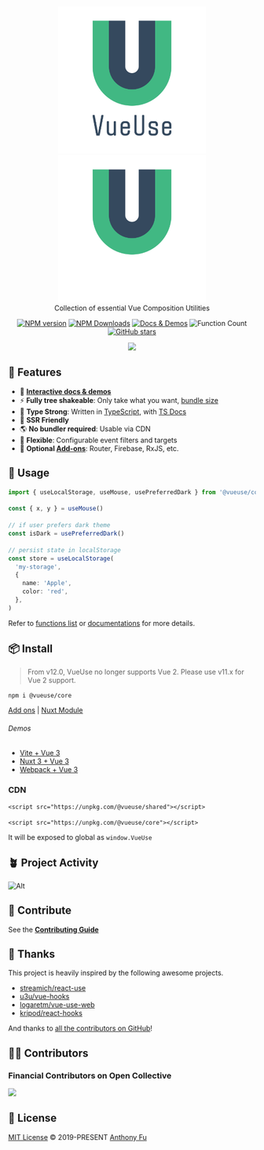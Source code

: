 <p align="center">
<a href="https://github.com/vueuse/vueuse#gh-light-mode-only">
  <img src="https://raw.githubusercontent.com/vueuse/vueuse/main/packages/public/logo-vertical.png#gh-light-mode-only" alt="VueUse - Collection of essential Vue Composition Utilities" width="300">
</a>
<a href="https://github.com/vueuse/vueuse#gh-dark-mode-only">
  <img src="https://raw.githubusercontent.com/vueuse/vueuse/main/packages/public/logo-vertical-dark.png#gh-dark-mode-only" alt="VueUse - Collection of essential Vue Composition Utilities" width="300">
</a>
<br>
Collection of essential Vue Composition Utilities
</p>

<p align="center">
<a href="https://www.npmjs.com/package/@vueuse/core" target="__blank"><img src="https://img.shields.io/npm/v/@vueuse/core?color=a1b858&label=" alt="NPM version"></a>
<a href="https://www.npmjs.com/package/@vueuse/core" target="__blank"><img alt="NPM Downloads" src="https://img.shields.io/npm/dm/@vueuse/core?color=50a36f&label="></a>
<a href="https://vueuse.org" target="__blank"><img src="https://img.shields.io/static/v1?label=&message=docs%20%26%20demos&color=1e8a7a" alt="Docs & Demos"></a>
<img alt="Function Count" src="https://vueuse.org/badge-function-count.svg">
<br>
<a href="https://github.com/vueuse/vueuse" target="__blank"><img alt="GitHub stars" src="https://img.shields.io/github/stars/vueuse/vueuse?style=social"></a>
</p>

<p align="center">
  <a href="https://cdn.jsdelivr.net/gh/antfu/static/sponsors.svg">
    <img src='https://cdn.jsdelivr.net/gh/antfu/static/sponsors.svg'>
  </a>
</p>

## 🚀 Features

- 🎪 [**Interactive docs & demos**](https://vueuse.org)
- ⚡ **Fully tree shakeable**: Only take what you want, [bundle size](https://vueuse.org/export-size)
- 🦾 **Type Strong**: Written in [TypeScript](https://www.typescriptlang.org/), with [TS Docs](https://github.com/microsoft/tsdoc)
- 🔋 **SSR Friendly**
- 🌎 **No bundler required**: Usable via CDN
- 🔩 **Flexible**: Configurable event filters and targets
- 🔌 **Optional [Add-ons](https://vueuse.org/add-ons)**: Router, Firebase, RxJS, etc.

## 🦄 Usage

```ts
import { useLocalStorage, useMouse, usePreferredDark } from '@vueuse/core'

const { x, y } = useMouse()

// if user prefers dark theme
const isDark = usePreferredDark()

// persist state in localStorage
const store = useLocalStorage(
  'my-storage',
  {
    name: 'Apple',
    color: 'red',
  },
)
```

Refer to [functions list](https://vueuse.org/functions) or [documentations](https://vueuse.org/) for more details.

## 📦 Install

> From v12.0, VueUse no longer supports Vue 2. Please use v11.x for Vue 2 support.

```bash
npm i @vueuse/core
```

[Add ons](https://vueuse.org/add-ons.html) | [Nuxt Module](https://vueuse.org/guide/index.html#nuxt)

###### Demos

- [Vite + Vue 3](https://github.com/vueuse/vueuse-vite-starter)
- [Nuxt 3 + Vue 3](https://github.com/antfu/vitesse-nuxt3)
- [Webpack + Vue 3](https://github.com/vueuse/vueuse-vue3-example)

### CDN

```vue
<script src="https://unpkg.com/@vueuse/shared"></script>

<script src="https://unpkg.com/@vueuse/core"></script>
```

It will be exposed to global as `window.VueUse`

## 🪴 Project Activity

![Alt](https://repobeats.axiom.co/api/embed/a406ba7461a6a087dbdb14d4395046c948d44c51.svg 'Repobeats analytics image')

## 🧱 Contribute

See the [**Contributing Guide**](https://vueuse.org/contributing)

## 🌸 Thanks

This project is heavily inspired by the following awesome projects.

- [streamich/react-use](https://github.com/streamich/react-use)
- [u3u/vue-hooks](https://github.com/u3u/vue-hooks)
- [logaretm/vue-use-web](https://github.com/logaretm/vue-use-web)
- [kripod/react-hooks](https://github.com/kripod/react-hooks)

And thanks to [all the contributors on GitHub](https://github.com/vueuse/vueuse/graphs/contributors)!

## 👨‍🚀 Contributors

### Financial Contributors on Open Collective

<a href="https://opencollective.com/vueuse"><img src="https://opencollective.com/vueuse/individuals.svg?width=890"></a>

## 📄 License

[MIT License](https://github.com/vueuse/vueuse/blob/main/LICENSE) © 2019-PRESENT [Anthony Fu](https://github.com/antfu)
